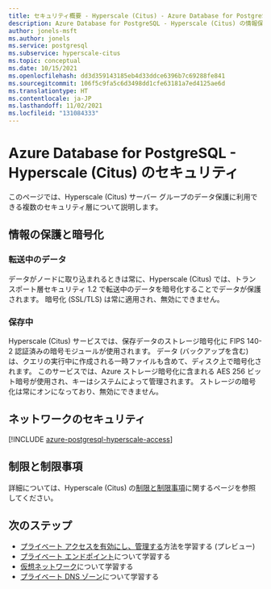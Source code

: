 ```yaml
---
title: セキュリティ概要 - Hyperscale (Citus) - Azure Database for PostgreSQL
description: Azure Database for PostgreSQL - Hyperscale (Citus) の情報保護とネットワーク セキュリティ。
author: jonels-msft
ms.author: jonels
ms.service: postgresql
ms.subservice: hyperscale-citus
ms.topic: conceptual
ms.date: 10/15/2021
ms.openlocfilehash: dd3d359143185eb4d33ddce6396b7c69288fe841
ms.sourcegitcommit: 106f5c9fa5c6d3498dd1cfe63181a7ed4125ae6d
ms.translationtype: HT
ms.contentlocale: ja-JP
ms.lasthandoff: 11/02/2021
ms.locfileid: "131084333"
---
```

# <a name="security-in-azure-database-for-postgresql--hyperscale-citus"></a>Azure Database for PostgreSQL - Hyperscale (Citus) のセキュリティ

このページでは、Hyperscale (Citus) サーバー グループのデータ保護に利用できる複数のセキュリティ層について説明します。 

## <a name="information-protection-and-encryption"></a>情報の保護と暗号化

### <a name="in-transit"></a>転送中のデータ

データがノードに取り込まれるときは常に、Hyperscale (Citus) では、トランスポート層セキュリティ 1.2 で転送中のデータを暗号化することでデータが保護されます。 暗号化 (SSL/TLS) は常に適用され、無効にできません。

### <a name="at-rest"></a>保存中

Hyperscale (Citus) サービスでは、保存データのストレージ暗号化に FIPS 140-2 認証済みの暗号モジュールが使用されます。 データ (バックアップを含む) は、クエリの実行中に作成される一時ファイルも含めて、ディスク上で暗号化されます。
このサービスでは、Azure ストレージ暗号化に含まれる AES 256 ビット暗号が使用され、キーはシステムによって管理されます。 ストレージの暗号化は常にオンになっており、無効にできません。

## <a name="network-security"></a>ネットワークのセキュリティ

[!INCLUDE [azure-postgresql-hyperscale-access](../../includes/azure-postgresql-hyperscale-access.md)]

## <a name="limits-and-limitations"></a>制限と制限事項

詳細については、Hyperscale (Citus) の[制限と制限事項](concepts-hyperscale-limits.md)に関するページを参照してください。

## <a name="next-steps"></a>次のステップ

* [プライベート アクセスを有効にし、管理する](howto-hyperscale-private-access.md)方法を学習する (プレビュー)
* [プライベート エンドポイント](../private-link/private-endpoint-overview.md)について学習する
* [仮想ネットワーク](../virtual-network/concepts-and-best-practices.md)について学習する
* [プライベート DNS ゾーン](../dns/private-dns-overview.md)について学習する